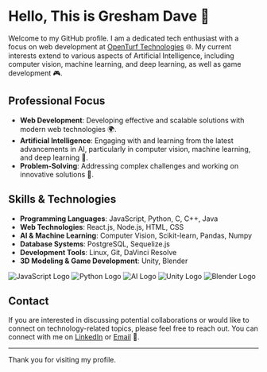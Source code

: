 # Hello, This is Gresham Dave 👋

Welcome to my GitHub profile. I am a dedicated tech enthusiast with a focus on web development at [OpenTurf Technologies](https://www.openturf.in/) 🌐. My current interests extend to various aspects of Artificial Intelligence, including computer vision, machine learning, and deep learning, as well as game development 🎮.

## Professional Focus

- **Web Development**: Developing effective and scalable solutions with modern web technologies 🌍.
- **Artificial Intelligence**: Engaging with and learning from the latest advancements in AI, particularly in computer vision, machine learning, and deep learning 🧠.
- **Problem-Solving**: Addressing complex challenges and working on innovative solutions 🧩.

## Skills & Technologies

- **Programming Languages**: JavaScript, Python, C, C++, Java
- **Web Technologies**: React.js, Node.js, HTML, CSS
- **AI & Machine Learning**: Computer Vision, Scikit-learn, Pandas, Numpy
- **Database Systems**: PostgreSQL, Sequelize.js
- **Development Tools**: Linux, Git, DaVinci Resolve
- **3D Modeling & Game Development**: Unity, Blender

![JavaScript Logo](https://img.icons8.com/color/48/000000/javascript.png)
![Python Logo](https://img.icons8.com/color/48/000000/python.png)
![AI Logo](https://img.icons8.com/ios-filled/50/000000/brain.png)
![Unity Logo](https://img.icons8.com/color/48/000000/unity.png)
![Blender Logo](https://img.icons8.com/color/48/000000/blender.png)


## Contact

If you are interested in discussing potential collaborations or would like to connect on technology-related topics, please feel free to reach out. You can connect with me on [LinkedIn](https://www.linkedin.com/in/gresham-dave/) or [Email](mailto:greyashdave@gmail.com) 📧.

---

Thank you for visiting my profile.

